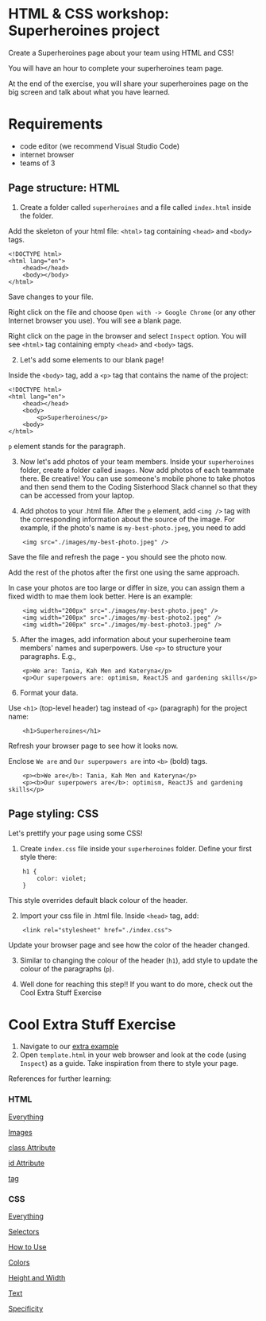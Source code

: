 # HTML & CSS workshop: Superheroines project

Create a Superheroines page about your team using HTML and CSS!

You will have an hour to complete your superheroines team page.

At the end of the exercise, you will share your superheroines page on the big screen and talk about what you have learned.

# Requirements

- code editor (we recommend Visual Studio Code)
- internet browser
- teams of 3

## Page structure: HTML

1. Create a folder called `superheroines` and a file called `index.html` inside the folder.

Add the skeleton of your html file: `<html>` tag containing `<head>` and `<body>` tags.

```
<!DOCTYPE html>
<html lang="en">
    <head></head>
    <body></body>
</html>
```

Save changes to your file.

Right click on the file and choose `Open with -> Google Chrome` (or any other Internet browser you use). You will see a blank page.

Right click on the page in the browser and select `Inspect` option. You will see `<html>` tag containing empty `<head>` and `<body>` tags.

2. Let's add some elements to our blank page!

Inside the `<body>` tag, add a `<p>` tag that contains the name of the project:

```
<!DOCTYPE html>
<html lang="en">
    <head></head>
    <body>
        <p>Superheroines</p>
    <body>
</html>
```

`p` element stands for the paragraph.

3. Now let's add photos of your team members. Inside your `superheroines` folder, create a folder called `images`. Now add photos of each teammate there. Be creative! You can use someone's mobile phone to take photos and then send them to the Coding Sisterhood Slack channel so that they can be accessed from your laptop.

4. Add photos to your .html file. After the `p` element, add `<img />` tag with the corresponding information about the source of the image. For example, if the photo's name is `my-best-photo.jpeg`, you need to add

```
    <img src="./images/my-best-photo.jpeg" />
```

Save the file and refresh the page - you should see the photo now.

Add the rest of the photos after the first one using the same approach.

In case your photos are too large or differ in size, you can assign them a fixed width to mae them look better. Here is an example:

```
    <img width="200px" src="./images/my-best-photo.jpeg" />
    <img width="200px" src="./images/my-best-photo2.jpeg" />
    <img width="200px" src="./images/my-best-photo3.jpeg" />
```

5. After the images, add information about your superheroine team members' names and superpowers. Use `<p>` to structure your paragraphs. E.g.,

```
    <p>We are: Tania, Kah Men and Kateryna</p>
    <p>Our superpowers are: optimism, ReactJS and gardening skills</p>
```

6. Format your data.

Use `<h1>` (top-level header) tag instead of `<p>` (paragraph) for the project name:

```
    <h1>Superheroines</h1>
```

Refresh your browser page to see how it looks now.

Enclose `We are` and `Our superpowers are` into `<b>` (bold) tags.

```
    <p><b>We are</b>: Tania, Kah Men and Kateryna</p>
    <p><b>Our superpowers are</b>: optimism, ReactJS and gardening skills</p>
```

## Page styling: CSS

Let's prettify your page using some CSS!

1. Create `index.css` file inside your `superheroines` folder. Define your first style there:

```
    h1 {
        color: violet;
    }

```

This style overrides default black colour of the header.

2. Import your css file in .html file. Inside `<head>` tag, add:

```
    <link rel="stylesheet" href="./index.css">
```

Update your browser page and see how the color of the header changed.

3. Similar to changing the colour of the header (`h1`), add style to update the colour of the paragraphs (`p`).

4. Well done for reaching this step!! If you want to do more, check out the Cool Extra Stuff Exercise

# Cool Extra Stuff Exercise

1. Navigate to our [extra example](https://github.com/coding-sisterhood/html-css-workshop/tree/main/example_extra)
2. Open `template.html` in your web browser and look at the code (using `Inspect`) as a guide. Take inspiration from there to style your page.

References for further learning:

### HTML

[Everything](https://www.w3schools.com/html/default.asp)

[Images](https://www.w3schools.com/html/html_images.asp)

[class Attribute](https://www.w3schools.com/html/html_classes.asp)

[id Attribute](https://www.w3schools.com/html/html_id.asp)

[<div> tag](https://www.w3schools.com/tags/tag_div.ASP)

### CSS

[Everything](https://www.w3schools.com/css/default.asp)

[Selectors](https://www.w3schools.com/css/css_selectors.asp)

[How to Use](https://www.w3schools.com/css/css_howto.asp)

[Colors](https://www.w3schools.com/css/css_colors.asp)

[Height and Width](https://www.w3schools.com/css/css_dimension.asp)

[Text](https://www.w3schools.com/css/css_text.asp)

[Specificity](https://www.w3schools.com/css/css_specificity.asp)
